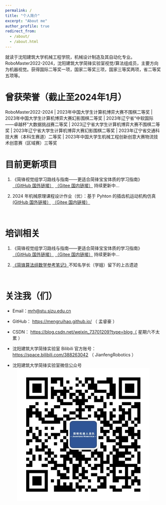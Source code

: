 ```yaml
---
permalink: /
title: "个人简介"
excerpt: "About me"
author_profile: true
redirect_from: 
  - /about/
  - /about.html
---
```


就读于沈阳建筑大学机械工程学院，机械设计制造及其自动化专业。RoboMaster2022-2024，沈阳建筑大学简锋实验室视觉/算法组成员，主要方向为机器视觉。获得国际二等奖一项，国家二等奖三项，国家三等奖两项，省二等奖五项等。
<br>


曾获荣誉（截止至2024年1月）
======
RoboMaster2022-2024  |  2023年中国大学生计算机博弈大赛不围棋二等奖  |  2023年中国大学生计算机博弈大赛幻影围棋二等奖  |  2023年辽宁省“中软国际——卓越杯”大数据挑战赛二等奖  |  2023辽宁省大学生计算机博弈大赛不围棋二等奖  |  2023年辽宁省大学生计算机博弈大赛幻影围棋二等奖  |  2023年辽宁省交通科技大赛（本科生赛道）二等奖  |  2023年中国大学生机械工程创新创意大赛物流技术创意赛（区域赛）三等奖
<br>


目前更新项目
======
1. 《简锋视觉组学习路线与指南——更适合简锋宝宝体质的学习指南》 [（GitHub 国外链接）](https://github.com/mengruihao/Update-List/blob/main/%E7%AE%80%E9%94%8B%E8%A7%86%E8%A7%89%E7%AE%97%E6%B3%95%E7%BB%84%E5%AD%A6%E4%B9%A0%E8%B7%AF%E7%BA%BF%E4%B8%8E%E6%8C%87%E5%8D%97%E2%80%94%E2%80%94%E6%9B%B4%E9%80%82%E5%90%88%E7%AE%80%E9%94%8B%E5%AE%9D%E5%AE%9D%E4%BD%93%E8%B4%A8%E7%9A%84%E5%AD%A6%E4%B9%A0%E6%8C%87%E5%8D%97.pdf)   [（Gitee 国内链接）](https://gitee.com/meng-ruihao/Update-List) 持续更新中...<br>

2. 2024 年机械原理课程设计作业（优）：基于 Pyhton 的插齿机运动机构仿真 [(GitHub 国外链接）](https://github.com/mengruihao/curriculum_design)  [（Gitee 国内链接）](https://gitee.com/meng-ruihao/curriculum_design)
<br>


培训相关
======
1. 《简锋视觉组学习路线与指南——更适合简锋宝宝体质的学习指南》 [（GitHub 国外链接）](https://github.com/mengruihao/Update-List/blob/main/%E7%AE%80%E9%94%8B%E8%A7%86%E8%A7%89%E7%AE%97%E6%B3%95%E7%BB%84%E5%AD%A6%E4%B9%A0%E8%B7%AF%E7%BA%BF%E4%B8%8E%E6%8C%87%E5%8D%97%E2%80%94%E2%80%94%E6%9B%B4%E9%80%82%E5%90%88%E7%AE%80%E9%94%8B%E5%AE%9D%E5%AE%9D%E4%BD%93%E8%B4%A8%E7%9A%84%E5%AD%A6%E4%B9%A0%E6%8C%87%E5%8D%97.pdf)   [（Gitee 国内链接）](https://gitee.com/meng-ruihao/Update-List) 持续更新中...<br>

1. [《简锋算法组数学参考笔记》](https://github.com/mengruihao/Update-List/blob/main/%E7%AE%80%E9%94%8B%E7%AE%97%E6%B3%95%E7%BB%84%E6%95%B0%E5%AD%A6%E5%8F%82%E8%80%83%E7%AC%94%E8%AE%B0.pdf)不知名学长（学姐）留下的上古遗迹
<br>


关注我（们）
======
* Email：mrh@stu.sjzu.edu.cn<br>

* GitHub： https://mengruihao.github.io/ （ 孟睿豪 ）<br>

* CSDN： https://blog.csdn.net/weixin_73701209?type=blog（ 星期六不太累 ）<br>

* 沈阳建筑大学简锋实验室 Bilibili 官方账号：https://space.bilibili.com/388263042 （ JianfengRobotics ）<br>

* 沈阳建筑大学简锋实验室微信公众号<br>
&emsp;<img src='/images/0.0.0.png'>


